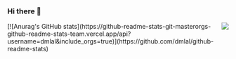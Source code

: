 ### Hi there 👋

<div style="display: flex; justify-content: space-around;">
  [![Anurag's GitHub stats](https://github-readme-stats-git-masterorgs-github-readme-stats-team.vercel.app/api?username=dmlal&include_orgs=true)](https://github.com/dmlal/github-readme-stats)
  
  <a href="https://github.com/dmlal/github-readme-stats">
    <img src="https://github-readme-stats.vercel.app/api/top-langs/?username=dmlal" />
  </a>
</div>

<!--
**dmlal/dmlal** is a ✨ _special_ ✨ repository because its `README.md` (this file) appears on your GitHub profile.

Here are some ideas to get you started:

- 🔭 I’m currently working on ...
- 🌱 I’m currently learning ...
- 👯 I’m looking to collaborate on ...
- 🤔 I’m looking for help with ...
- 💬 Ask me about ...
- 📫 How to reach me: ...
- 😄 Pronouns: ...
- ⚡ Fun fact: ...
-->
